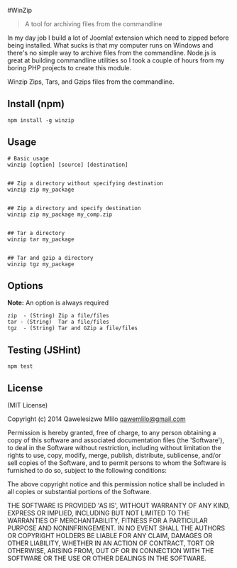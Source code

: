 #WinZip
> A tool for archiving files from the commandline

In my day job I build a lot of Joomla! extension which need to zipped before being installed. What sucks is that my computer runs on Windows and there's no simple way to archive files from the commandline. Node.js is great at building commandline utilities so I took a couple of hours from my boring PHP projects to create this module.

Winzip Zips, Tars, and Gzips files from the commandline. 


## Install (npm)
```
npm install -g winzip
```

## Usage
```
# Basic usage
winzip [option] [source] [destination]


## Zip a directory without specifying destination
winzip zip my_package


## Zip a directory and specify destination
winzip zip my_package my_comp.zip


## Tar a directory
winzip tar my_package


## Tar and gzip a directory
winzip tgz my_package
```



## Options
**Note:** An option is always required

```
zip  - (String) Zip a file/files
tar - (String)  Tar a file/files
tgz  - (String) Tar and GZip a file/files
```


## Testing (JSHint)
```
npm test
```



## License

(MIT License)

Copyright (c) 2014 Qawelesizwe Mlilo <qawemlilo@gmail.com>

Permission is hereby granted, free of charge, to any person obtaining a copy of this software and associated documentation files (the 'Software'), to deal in the Software without restriction, including without limitation the rights to use, copy, modify, merge, publish, distribute, sublicense, and/or sell copies of the Software, and to permit persons to whom the Software is furnished to do so, subject to the following conditions:

The above copyright notice and this permission notice shall be included in all copies or substantial portions of the Software.

THE SOFTWARE IS PROVIDED 'AS IS', WITHOUT WARRANTY OF ANY KIND, EXPRESS OR IMPLIED, INCLUDING BUT NOT LIMITED TO THE WARRANTIES OF MERCHANTABILITY, FITNESS FOR A PARTICULAR PURPOSE AND NONINFRINGEMENT. IN NO EVENT SHALL THE AUTHORS OR COPYRIGHT HOLDERS BE LIABLE FOR ANY CLAIM, DAMAGES OR OTHER LIABILITY, WHETHER IN AN ACTION OF CONTRACT, TORT OR OTHERWISE, ARISING FROM, OUT OF OR IN CONNECTION WITH THE SOFTWARE OR THE USE OR OTHER DEALINGS IN THE SOFTWARE.
